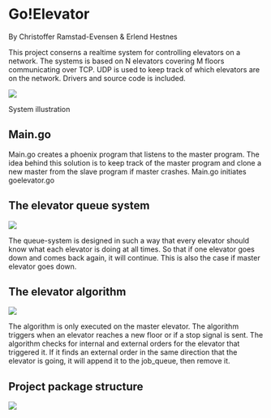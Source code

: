 Go!Elevator
===========
By Christoffer Ramstad-Evensen & Erlend Hestnes

This project conserns a realtime system for controlling elevators on a network. The systems is based on N elevators covering M floors communicating over TCP. UDP is used to keep track of which elevators are on the network. Drivers and source code is included. 

![](https://raw.github.com/oldgeezr/sanntid/master/figures/lifts.png)

System illustration

Main.go
--------

Main.go creates a phoenix program that listens to the master program. The idea behind this solution is to keep track of the master program and clone a new master from the slave program if master crashes. Main.go initiates goelevator.go

The elevator queue system
--------------------------

![](https://raw.github.com/oldgeezr/sanntid/master/figures/elevator_queues.png)

The queue-system is designed in such a way that every elevator should know what each elevator is doing at all times. So that if one elevator goes down and comes back again, it will continue. This is also the case if master elevator goes down.

The elevator algorithm
------------------------

![](https://raw.github.com/oldgeezr/sanntid/master/figures/elevator_algorithm.png)

The algorithm is only executed on the master elevator. The algorithm triggers when an elevator reaches a new floor or if a stop signal is sent. The algorithm checks for internal and external orders for the elevator that triggered it. If it finds an external order in the same direction that the elevator is going, it will append it to the job_queue, then remove it.

Project package structure
------------------------

![](https://raw.github.com/oldgeezr/sanntid/master/figures/project_package_structure.png)
